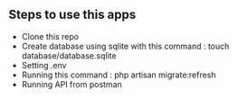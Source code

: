 ## Steps to use this apps
- Clone this repo
- Create database using sqlite with this command : touch database/database.sqlite
- Setting .env
- Running this command : php artisan migrate:refresh
- Running API from postman